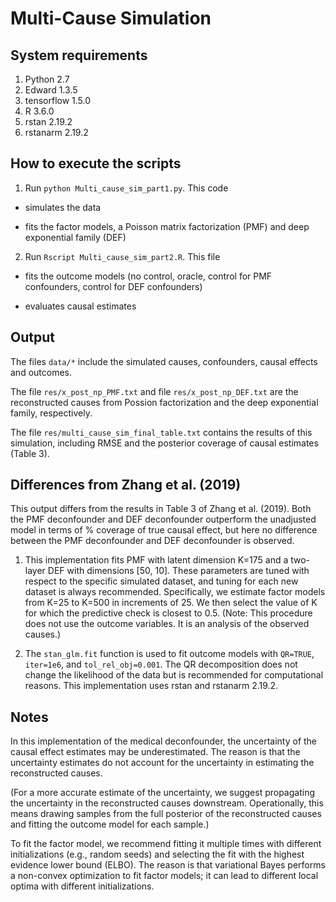 # Multi-Cause Simulation

## System requirements

1. Python 2.7
2. Edward 1.3.5
3. tensorflow 1.5.0
4. R 3.6.0
5. rstan 2.19.2
6. rstanarm 2.19.2

## How to execute the scripts

1. Run `python Multi_cause_sim_part1.py`. This code

+ simulates the data

+ fits the factor models, a Poisson matrix factorization (PMF) and deep exponential family (DEF)

2. Run `Rscript Multi_cause_sim_part2.R`. This file

+ fits the outcome models (no control, oracle, control for PMF confounders, control for DEF confounders)

+ evaluates causal estimates

## Output

The files `data/*` include the simulated causes, confounders, causal
effects and outcomes.

The file `res/x_post_np_PMF.txt` and file `res/x_post_np_DEF.txt` are
the reconstructed causes from Possion factorization and the deep
exponential family, respectively.

The file `res/multi_cause_sim_final_table.txt` contains the results of
this simulation, including RMSE and the posterior coverage of causal
estimates (Table 3).

## Differences from Zhang et al. (2019)

This output differs from the results in Table 3 of Zhang et al.
(2019). Both the PMF deconfounder and DEF deconfounder outperform the
unadjusted model in terms of % coverage of true causal effect, but
here no difference between the PMF deconfounder and DEF deconfounder
is observed.

1. This implementation fits PMF with latent dimension K=175 and a
   two-layer DEF with dimensions [50, 10]. These parameters are tuned
   with respect to the specific simulated dataset, and tuning for each
   new dataset is always recommended.  Specifically, we estimate
   factor models from K=25 to K=500 in increments of 25.  We then
   select the value of K for which the predictive check is closest
   to 0.5.  (Note: This procedure does not use the outcome variables.
   It is an analysis of the observed causes.)

2. The `stan_glm.fit` function is used to fit outcome models with
   `QR=TRUE`, `iter=1e6`, and `tol_rel_obj=0.001`. The QR
   decomposition does not change the likelihood of the data but is
   recommended for computational reasons.  This implementation uses
   rstan and rstanarm 2.19.2.

## Notes

In this implementation of the medical deconfounder, the uncertainty of
the causal effect estimates may be underestimated. The reason is that
the uncertainty estimates do not account for the uncertainty in
estimating the reconstructed causes.

(For a more accurate estimate of the uncertainty, we suggest
propagating the uncertainty in the reconstructed causes
downstream. Operationally, this means drawing samples from the full
posterior of the reconstructed causes and fitting the outcome model
for each sample.)

To fit the factor model, we recommend fitting it multiple times with
different initializations (e.g., random seeds) and selecting the fit
with the highest evidence lower bound (ELBO). The reason is that
variational Bayes performs a non-convex optimization to fit factor
models; it can lead to different local optima with different
initializations.
